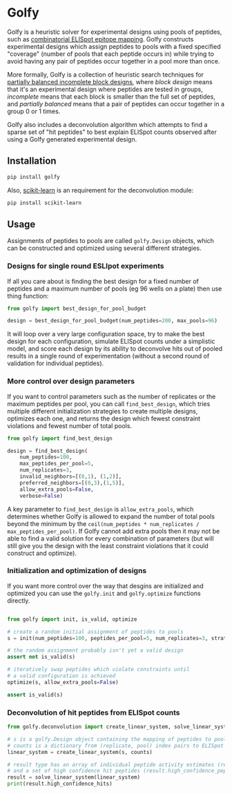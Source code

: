 # Golfy

Golfy is a heuristic solver for experimental designs using pools of peptides, such as [combinatorial ELISpot epitope mapping](https://journals.plos.org/plosone/article?id=10.1371/journal.pone.0147812). Golfy constructs experimental designs which assign peptides to pools with a fixed specified "coverage" (number of pools that each peptide occurs in) while trying to avoid having any pair of peptides occur together in a pool more than once. 

More formally, Golfy is a collection of heuristic search techniques for [partially balanced incomplete block designs](https://www.jstor.org/stable/40383923), where *block design* means that it's an experimental design where peptides are tested in groups, *incomplete* means that each block is smaller than the full set of peptides, and *partially balanced* means that a pair of peptides can occur together in a group 0 or 1 times. 

Golfy also includes a deconvolution algorithm which attempts to find a sparse set of "hit peptides" to best explain ELISpot counts observed after using a Golfy generated experimental design. 

## Installation

```sh
pip install golfy
```

Also, [scikit-learn](https://scikit-learn.org/stable/index.html) is an requirement for the deconvolution module:

```sh
pip install scikit-learn
```

## Usage

Assignments of peptides to pools are called `golfy.Design` objects, which can be constructed and optimized using several different strategies.

### Designs for single round ESLIpot experiments

If all you care about is finding the best design for a fixed number of peptides and a maximum number of pools (eg 96 wells on a plate) then use thing function:

```python
from golfy import best_design_for_pool_budget

design = best_design_for_pool_budget(num_peptides=200, max_pools=96)
```

It will loop over a very large configuration space, try to make the best design for each configuration, simulate ELISpot counts under a simplistic model, and score each design by its ability to deconvolve hits out of pooled results in a single round of experimentation (without a second round of validation for individual peptides).

### More control over design parameters

If you want to control parameters such as the number of replicates or the maximum peptides per pool, you can call `find_best_design`, which tries multiple different initialization strategies to create multiple designs, optimizes each one, and returns the design which fewest constraint violations and fewest number of total pools.

```python
from golfy import find_best_design

design = find_best_design(
    num_peptides=100,
    max_peptides_per_pool=5,
    num_replicates=3,
    invalid_neighbors=[(0,1), (1,2)],
    preferred_neighbors=[(0,3),(1,5)],
    allow_extra_pools=False,
    verbose=False)
```

A key parameter to `find_best_design` is `allow_extra_pools`, which determines whether Golfy is allowed to expand the number of total pools beyond the minimum by the `ceil(num_peptides * num_replicates / max_peptides_per_pool)`. If Golfy cannot add extra pools then
it may not be able to find a valid solution for every combination of parameters (but will still give you the design with the least constraint violations that it could construct and optimize).

### Initialization and optimization of designs

If you want more control over the way that desgins are initialized and optimized you can use the `golfy.init` and `golfy.optimize` functions directly.

```python

from golfy import init, is_valid, optimize

# create a random initial assignment of peptides to pools
s = init(num_peptides=100, peptides_per_pool=5, num_replicates=3, strategy='random', allow_extra_pools=False)

# the random assignment probably isn't yet a valid design
assert not is_valid(s)

# iteratively swap peptides which violate constraints until
# a valid configuration is achieved
optimize(s, allow_extra_pools=False)

assert is_valid(s)
```

### Deconvolution of hit peptides from ELISpot counts

```python
from golfy.deconvolution import create_linear_system, solve_linear_system

# s is a golfy.Design object containing the mapping of peptides to pools
# counts is a dictionary from (replicate, pool) index pairs to ELISpot counts or activity values
linear_system = create_linear_system(s, counts)

# result type has an array of individual peptide activity estimates (result.activity_per_peptide)
# and a set of high confidence hit peptides (result.high_confidence_peptides)
result = solve_linear_system(linear_system)
print(result.high_confidence_hits)
```

